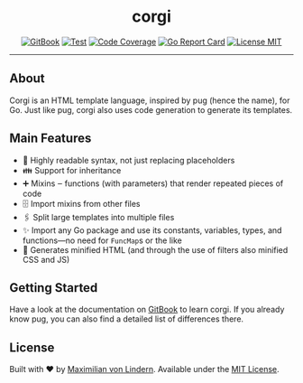 <div align="center">
<h1>corgi</h1>

[![GitBook](https://img.shields.io/badge/Docs-GitBook-blue)](https://mavolin.gitbook.io/corgi)
[![Test](https://github.com/mavolin/corgi/actions/workflows/test.yml/badge.svg)](https://github.com/mavolin/corgi/actions)
[![Code Coverage](https://codecov.io/gh/mavolin/corgi/branch/main/graph/badge.svg?token=ewFEQGgMES)](https://codecov.io/gh/mavolin/corgi)
[![Go Report Card](https://goreportcard.com/badge/github.com/mavolin/corgi)](https://goreportcard.com/report/github.com/mavolin/corgi)
[![License MIT](https://img.shields.io/github/license/mavolin/corgi)](https://github.com/mavolin/corgi/blob/main/LICENSE)
</div>

---

## About

Corgi is an HTML template language, inspired by pug (hence the name), for Go. 
Just like pug, corgi also uses code generation to generate its templates.

## Main Features

* 👀 Highly readable syntax, not just replacing placeholders
* 👪 Support for inheritance
* ➕ Mixins ‒ functions (with parameters) that render repeated pieces of code
* 🗄 Import mixins from other files
* 🖇 Split large templates into multiple files
* ✨ Import any Go package and use its constants, variables, types, and functions—no need for `FuncMap`s or the like
* 🤏 Generates minified HTML (and through the use of filters also minified CSS and JS)

## Getting Started

Have a look at the documentation on [GitBook](https://mavolin.gitbook.io/corgi) to learn corgi.
If you already know pug, you can also find a detailed list of differences there.

## License

Built with ❤️ by [Maximilian von Lindern](https://github.com/mavolin). Available under the [MIT License](./LICENSE).
